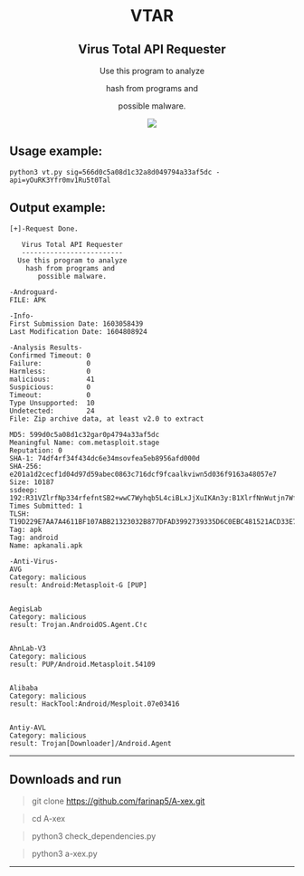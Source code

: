 <h1 align="center">VTAR</h1>
<h2 align="center">Virus Total API Requester</h2>
<p align="center">Use this program to analyze</p>
<p align="center">hash from programs and</p>
<p align="center">possible malware.</p>
<p align="center"> 
   <img src="https://img.shields.io/badge/language-python-blue.svg">
</p>

## Usage example:
```
python3 vt.py sig=566d0c5a08d1c32a8d049794a33af5dc -api=yOuRK3Yfr0mv1Ru5t0Tal
```
## Output example:
```
[+]-Request Done.

   Virus Total API Requester
   -------------------------
  Use this program to analyze 
    hash from programs and 
       possible malware.    
    
-Androguard-
FILE: APK

-Info-
First Submission Date: 1603058439
Last Modification Date: 1604808924

-Analysis Results-
Confirmed Timeout: 0
Failure:           0
Harmless:          0
malicious:         41
Suspicious:        0
Timeout:           0
Type Unsupported:  10
Undetected:        24
File: Zip archive data, at least v2.0 to extract 

MD5: 599d0c5a08d1c32gar0p4794a33af5dc
Meaningful Name: com.metasploit.stage
Reputation: 0
SHA-1: 74df4rf34f434dc6e34msovfea5eb8956afd000d
SHA-256: e201a1d2cecf1d04d97d59abec0863c716dcf9fcaalkviwn5d036f9163a48057e7
Size: 10187
ssdeep: 192:R31VZlrfNp334rfefntSB2+wwC7Wyhqb5L4ciBLxJjXuIKAn3y:B1XlrfNnWutjn7Wf2BdJjXty
Times Submitted: 1
TLSH: T19D229E7AA7A4611BF107ABB21323032B877DFAD3992739335D6C0EBC481521ACD33E764A
Tag: apk
Tag: android
Name: apkanali.apk

-Anti-Virus-
AVG
Category: malicious
result: Android:Metasploit-G [PUP]


AegisLab
Category: malicious
result: Trojan.AndroidOS.Agent.C!c


AhnLab-V3
Category: malicious
result: PUP/Android.Metasploit.54109


Alibaba
Category: malicious
result: HackTool:Android/Mesploit.07e03416


Antiy-AVL
Category: malicious
result: Trojan[Downloader]/Android.Agent

```
---

## Downloads and run

> git clone https://github.com/farinap5/A-xex.git

> cd A-xex

> python3 check_dependencies.py

> python3 a-xex.py

---

